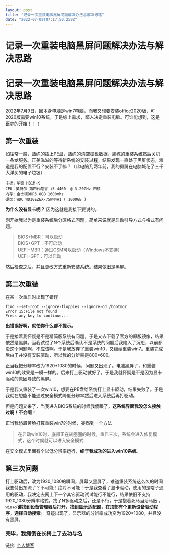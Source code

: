 ```yaml
---
layout: post
title: "记录一次重装电脑黑屏问题解决办法与解决思路"
date: "2022-07-09T07:17:50.259Z"
---
```

记录一次重装电脑黑屏问题解决办法与解决思路
=====================

记录一次重装电脑黑屏问题解决办法与解决思路
=====================

2022年7月9日，因本身电脑是win7电脑，而我又想要安装office2020版，可2020版需要win10系统，于是综上需求，鄙人决定重装电脑。可谁能想到，这是噩梦的开始！！！

第一次重装
-----

如往常一般，熟练的插上PE盘，熟练的清空硬盘数据，熟练的重装系统然后关机一条龙服务。正美滋滋的等待新系统的安装过程，结果发现一直处于黑屏状态，难道是我的配置不行？安装不了嘛？（此电脑乃两年前，我的舅舅在电脑城花了三千大洋买的电子垃圾）

    主板：华硕 H81M-K
    CPU：英特尔 第四代酷睿 i5-4460  @ 3.20GHz 四核
    内存：金士顿DDR3 8GB 1600mhz
    硬盘：WDC WD10EZEX-75WN4A1 ( 1000GB )
    

**为什么没有显卡呢？** 因为这就是我接下要说的。

刚开始我以为是重装系统后分区格式问题，简单来说就是启动引导方式与格式有问题。

> BIOS+MBR：可以启动  
> BIOS+GPT：不可启动  
> UEFI+MBR：通过CSM可以启动（Windows不支持）  
> UEFI+GPT：可以启动

然后检查之后，并且更改方式重新安装系统。结果依旧是黑屏。

第二次重装
-----

在某一次重启时出现了错误

    find --set-root --ignore-floppies --ignore-cd /bootmgr
    Error 15:File not found
    Press any key to continue...
    

**出错误好啊，就怕你什么都不提示。**

于是接着我怀疑是不是精简版系统有问题，于是又去下载了官方的原版镜像，结果依然是黑屏。当我试过了N个系统后确认不是系统的问题后我陷入了沉思，以前都没这个问题啊，不应该啊。于是我放弃了重装win10，又继续重装win7。重装完成后由于并没有安装驱动，所以我的分辨率是800\*600。

正当我把分辨率改为1920\*1080的时候，问题又出现了。电脑黑屏了，和重装win10的效果是一模一样的。后来打上驱动就好了，于是我就怀疑是不是因为显卡驱动的原因导致的黑屏。

于是我又重装了一次win10，想要在PE盘给系统打上显卡驱动，结果失败了。于是我就在想能不能通过安全模式降低分辨率然后进入系统后再打驱动。

但是问题又来了，当我进入BIOS系统的时候我傻眼了，**这系统界面我没怎么接触过啊！不会啊！**

正当我愁眉苦脸打算重装win7的时候，突然到一个方法

> 在启动win10时，底部正在转圈圈的时候，重启三次，系统会进入修复模式，这个时候就可以进入安全模式

在安全模式里面有个以低分辨率运行，**终于我成功的进入win10系统**。

第三次问题
-----

打上驱动后，改为1920_1080的瞬间，屏幕又黑屏了，难道重装系统这么久的时间我要付出东流了？不可能！绝对不可能！于是我查看了显卡驱动，使用的是啥子通用的驱动，我决定去网上下一个其它驱动试试能行不能行，结果依旧不支持1920_1080分辨率格式，找了N多驱动之后，还是不行，于是抱着死马当活马医 ，`win`+`x`**键找到设备管理器后打开，找到显示适配器，在顶部有个更新设备驱动程序，选择自动搜索。** 奇迹出现了，显示器的分辨率成功变为1920\*1080，并且没有黑屏。

### 完毕，我瘫倒在长椅上了去功与名

链接: [个人博客](https://www.cnblogs.com/baiyeze/categories)